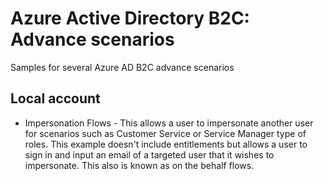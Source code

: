 # Azure Active Directory B2C: Advance scenarios
Samples for several Azure AD B2C advance scenarios

## Local account
* Impersonation Flows - This allows a user to impersonate another user for scenarios such as Customer Service or Service Manager type of roles. This example doesn't include entitlements but allows a user to sign in and input an email of a targeted user that it wishes to impersonate. This also is known as on the behalf flows.
